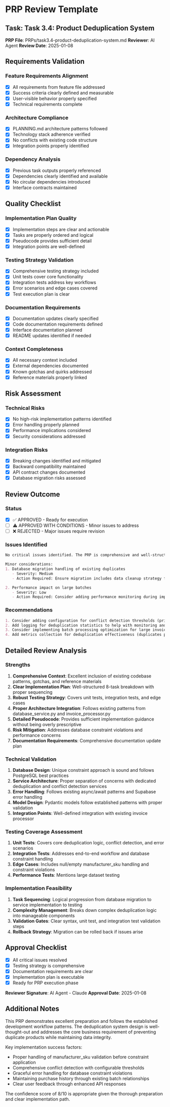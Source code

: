 # PRP Review Template

## Task: Task 3.4: Product Deduplication System
**PRP File**: PRPs/task3.4-product-deduplication-system.md
**Reviewer**: AI Agent
**Review Date**: 2025-01-08

## Requirements Validation

### Feature Requirements Alignment
- [x] All requirements from feature file addressed
- [x] Success criteria clearly defined and measurable
- [x] User-visible behavior properly specified
- [x] Technical requirements complete

### Architecture Compliance
- [x] PLANNING.md architecture patterns followed
- [x] Technology stack adherence verified
- [x] No conflicts with existing code structure
- [x] Integration points properly identified

### Dependency Analysis
- [x] Previous task outputs properly referenced
- [x] Dependencies clearly identified and available
- [x] No circular dependencies introduced
- [x] Interface contracts maintained

## Quality Checklist

### Implementation Plan Quality
- [x] Implementation steps are clear and actionable
- [x] Tasks are properly ordered and logical
- [x] Pseudocode provides sufficient detail
- [x] Integration points are well-defined

### Testing Strategy Validation
- [x] Comprehensive testing strategy included
- [x] Unit tests cover core functionality
- [x] Integration tests address key workflows
- [x] Error scenarios and edge cases covered
- [x] Test execution plan is clear

### Documentation Requirements
- [x] Documentation updates clearly specified
- [x] Code documentation requirements defined
- [x] Interface documentation planned
- [x] README updates identified if needed

### Context Completeness
- [x] All necessary context included
- [x] External dependencies documented
- [x] Known gotchas and quirks addressed
- [x] Reference materials properly linked

## Risk Assessment

### Technical Risks
- [x] No high-risk implementation patterns identified
- [x] Error handling properly planned
- [x] Performance implications considered
- [x] Security considerations addressed

### Integration Risks
- [x] Breaking changes identified and mitigated
- [x] Backward compatibility maintained
- [x] API contract changes documented
- [x] Database migration risks assessed

## Review Outcome

### Status
- [x] ✅ APPROVED - Ready for execution
- [ ] ⚠️ APPROVED WITH CONDITIONS - Minor issues to address
- [ ] ❌ REJECTED - Major issues require revision

### Issues Identified
```markdown
No critical issues identified. The PRP is comprehensive and well-structured.

Minor considerations:
1. Database migration handling of existing duplicates
   - Severity: Medium
   - Action Required: Ensure migration includes data cleanup strategy for existing duplicates

2. Performance impact on large batches
   - Severity: Low
   - Action Required: Consider adding performance monitoring during implementation
```

### Recommendations
```markdown
1. Consider adding configuration for conflict detection thresholds (price difference %, name similarity)
2. Add logging for deduplication statistics to help with monitoring and debugging
3. Consider implementing batch processing optimization for large invoice uploads
4. Add metrics collection for deduplication effectiveness (duplicates prevented, conflicts detected)
```

## Detailed Review Analysis

### Strengths
1. **Comprehensive Context**: Excellent inclusion of existing codebase patterns, gotchas, and reference materials
2. **Clear Implementation Plan**: Well-structured 8-task breakdown with proper sequencing
3. **Robust Testing Strategy**: Covers unit tests, integration tests, and edge cases
4. **Proper Architecture Integration**: Follows existing patterns from database_service.py and invoice_processor.py
5. **Detailed Pseudocode**: Provides sufficient implementation guidance without being overly prescriptive
6. **Risk Mitigation**: Addresses database constraint violations and performance concerns
7. **Documentation Requirements**: Comprehensive documentation update plan

### Technical Validation
1. **Database Design**: Unique constraint approach is sound and follows PostgreSQL best practices
2. **Service Architecture**: Proper separation of concerns with dedicated deduplication and conflict detection services
3. **Error Handling**: Follows existing async/await patterns and Supabase error handling
4. **Model Design**: Pydantic models follow established patterns with proper validation
5. **Integration Points**: Well-defined integration with existing invoice processor

### Testing Coverage Assessment
1. **Unit Tests**: Covers core deduplication logic, conflict detection, and error scenarios
2. **Integration Tests**: Addresses end-to-end workflow and database constraint handling
3. **Edge Cases**: Includes null/empty manufacturer_sku handling and constraint violations
4. **Performance Tests**: Mentions large dataset testing

### Implementation Feasibility
1. **Task Sequencing**: Logical progression from database migration to service implementation to testing
2. **Complexity Management**: Breaks down complex deduplication logic into manageable components
3. **Validation Gates**: Clear syntax, unit test, and integration test validation steps
4. **Rollback Strategy**: Migration can be rolled back if issues arise

## Approval Checklist
- [x] All critical issues resolved
- [x] Testing strategy is comprehensive
- [x] Documentation requirements are clear
- [x] Implementation plan is executable
- [x] Ready for PRP execution phase

**Reviewer Signature**: AI Agent - Claude
**Approval Date**: 2025-01-08

## Additional Notes

This PRP demonstrates excellent preparation and follows the established development workflow patterns. The deduplication system design is well-thought-out and addresses the core business requirement of preventing duplicate products while maintaining data integrity.

Key implementation success factors:
- Proper handling of manufacturer_sku validation before constraint application
- Comprehensive conflict detection with configurable thresholds
- Graceful error handling for database constraint violations
- Maintaining purchase history through existing batch relationships
- Clear user feedback through enhanced API responses

The confidence score of 8/10 is appropriate given the thorough preparation and clear implementation path.
